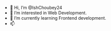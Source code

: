 - 👋 Hi, I’m @IshChoubey24
- 👀 I’m interested in Web Development.
- 🌱 I’m currently learning Frontend development.
- 📫 

<!---
IshChoubey24/IshChoubey24 is a ✨ special ✨ repository because its `README.md` (this file) appears on your GitHub profile.
You can click the Preview link to take a look at your changes.
--->
